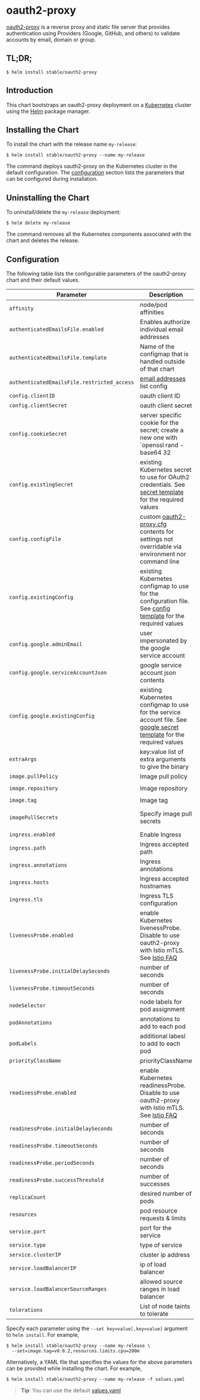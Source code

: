 # oauth2-proxy

[oauth2-proxy](https://github.com/pusher/oauth2-proxy) is a reverse proxy and static file server that provides authentication using Providers (Google, GitHub, and others) to validate accounts by email, domain or group.

## TL;DR;

```console
$ helm install stable/oauth2-proxy
```

## Introduction

This chart bootstraps an oauth2-proxy deployment on a [Kubernetes](http://kubernetes.io) cluster using the [Helm](https://helm.sh) package manager.

## Installing the Chart

To install the chart with the release name `my-release`:

```console
$ helm install stable/oauth2-proxy --name my-release
```

The command deploys oauth2-proxy on the Kubernetes cluster in the default configuration. The [configuration](#configuration) section lists the parameters that can be configured during installation.

## Uninstalling the Chart

To uninstall/delete the `my-release` deployment:

```console
$ helm delete my-release
```

The command removes all the Kubernetes components associated with the chart and deletes the release.

## Configuration

The following table lists the configurable parameters of the oauth2-proxy chart and their default values.

Parameter | Description | Default
--- | --- | ---
`affinity` | node/pod affinities | None
`authenticatedEmailsFile.enabled` | Enables authorize individual email addresses | `false`
`authenticatedEmailsFile.template` | Name of the configmap that is handled outside of that chart | `""`
`authenticatedEmailsFile.restricted_access` | [email addresses](https://github.com/pusher/oauth2-proxy#email-authentication) list config | `""`
`config.clientID` | oauth client ID | `""`
`config.clientSecret` | oauth client secret | `""`
`config.cookieSecret` | server specific cookie for the secret; create a new one with `openssl rand -base64 32 | head -c 32 | base64` | `""`
`config.existingSecret` | existing Kubernetes secret to use for OAuth2 credentials. See [secret template](https://github.com/helm/charts/blob/master/stable/oauth2-proxy/templates/secret.yaml) for the required values | `nil`
`config.configFile` | custom [oauth2-proxy.cfg](https://github.com/pusher/oauth2-proxy/blob/master/contrib/oauth2-proxy.cfg.example) contents for settings not overridable via environment nor command line | `""`
`config.existingConfig` | existing Kubernetes configmap to use for the configuration file. See [config template](https://github.com/helm/charts/blob/master/stable/oauth2-proxy/templates/configmap.yaml) for the required values | `nil`
`config.google.adminEmail` | user impersonated by the google service account | `""`
`config.google.serviceAccountJson` | google service account json contents | `""`
`config.google.existingConfig` | existing Kubernetes configmap to use for the service account file. See [google secret template](https://github.com/helm/charts/blob/master/stable/oauth2-proxy/templates/google-secret.yaml) for the required values | `nil`
`extraArgs` | key:value list of extra arguments to give the binary | `{}`
`image.pullPolicy` | Image pull policy | `IfNotPresent`
`image.repository` | Image repository | `quay.io/pusher/oauth2-proxy`
`image.tag` | Image tag | `v3.2.0`
`imagePullSecrets` | Specify image pull secrets | `nil` (does not add image pull secrets to deployed pods)
`ingress.enabled` | Enable Ingress | `false`
`ingress.path` | Ingress accepted path | `/`
`ingress.annotations` | Ingress annotations | `nil`
`ingress.hosts` | Ingress accepted hostnames | `nil`
`ingress.tls` | Ingress TLS configuration | `nil`
`livenessProbe.enabled`  | enable Kubernetes livenessProbe. Disable to use oauth2-proxy with Istio mTLS. See [Istio FAQ](https://istio.io/help/faq/security/#k8s-health-checks) | `true`
`livenessProbe.initialDelaySeconds` | number of seconds | 0
`livenessProbe.timeoutSeconds` | number of seconds | 1
`nodeSelector` | node labels for pod assignment | `{}`
`podAnnotations` | annotations to add to each pod | `{}`
`podLabels` | additional labesl to add to each pod | `{}`
`priorityClassName` | priorityClassName | `nil`
`readinessProbe.enabled` | enable Kubernetes readinessProbe. Disable to use oauth2-proxy with Istio mTLS. See [Istio FAQ](https://istio.io/help/faq/security/#k8s-health-checks) | `true`
`readinessProbe.initialDelaySeconds` | number of seconds | 0
`readinessProbe.timeoutSeconds` | number of seconds | 1
`readinessProbe.periodSeconds` | number of seconds | 10
`readinessProbe.successThreshold` | number of successes | 1
`replicaCount` | desired number of pods | `1`
`resources` | pod resource requests & limits | `{}`
`service.port` | port for the service | `80`
`service.type` | type of service | `ClusterIP`
`service.clusterIP` | cluster ip address | `nil`
`service.loadBalancerIP` | ip of load balancer | `nil`
`service.loadBalancerSourceRanges` | allowed source ranges in load balancer | `nil`
`tolerations` | List of node taints to tolerate | `[]`

Specify each parameter using the `--set key=value[,key=value]` argument to `helm install`. For example,

```console
$ helm install stable/oauth2-proxy --name my-release \
  --set=image.tag=v0.0.2,resources.limits.cpu=200m
```

Alternatively, a YAML file that specifies the values for the above parameters can be provided while installing the chart. For example,

```console
$ helm install stable/oauth2-proxy --name my-release -f values.yaml
```

> **Tip**: You can use the default [values.yaml](values.yaml)
